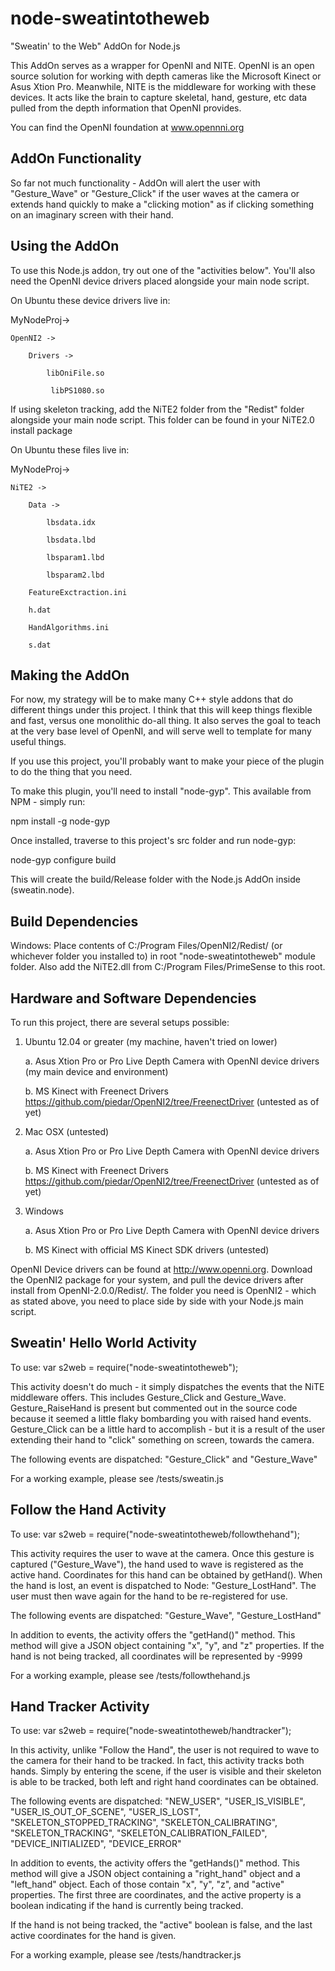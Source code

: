 node-sweatintotheweb
====================

"Sweatin' to the Web" AddOn for Node.js

This AddOn serves as a wrapper for OpenNI and NITE.  OpenNI is an open source solution for working with depth cameras like the Microsoft Kinect or Asus Xtion Pro.  Meanwhile, NITE is the middleware for working with these devices.  It acts like the brain to capture skeletal, hand, gesture, etc data pulled from the depth information that OpenNI provides.

You can find the OpenNI foundation at www.opennni.org


AddOn Functionality
-------------------

So far not much functionality - AddOn will alert the user with "Gesture_Wave" or "Gesture_Click" if the user waves at the camera or extends hand quickly to make a "clicking motion" as if clicking something on an imaginary screen with their hand.


Using the AddOn
---------------

To use this Node.js addon, try out one of the "activities below".  You'll also need the OpenNI device drivers placed alongside your main node script.

On Ubuntu these device drivers live in:

MyNodeProj->

    OpenNI2 ->

	    Drivers ->

		    libOniFile.so

		     libPS1080.so


If using skeleton tracking, add the NiTE2 folder from the "Redist" folder alongside your main node script.  This folder can be found in your NiTE2.0 install package

On Ubuntu these files live in:

MyNodeProj->

    NiTE2 ->

	    Data ->

		    lbsdata.idx

		    lbsdata.lbd

		    lbsparam1.lbd

		    lbsparam2.lbd

		FeatureExctraction.ini

		h.dat

		HandAlgorithms.ini
		
		s.dat


Making the AddOn
----------------

For now, my strategy will be to make many C++ style addons that do different things under this project.  I think that this will keep things flexible and fast, versus one monolithic do-all thing.  It also serves the goal to teach at the very base level of OpenNI, and will serve well to template for many useful things.

If you use this project, you'll probably want to make your piece of the plugin to do the thing that you need.

To make this plugin, you'll need to install "node-gyp".  This available from NPM - simply run:

npm install -g node-gyp

Once installed, traverse to this project's src folder and run node-gyp:

node-gyp configure build

This will create the build/Release folder with the Node.js AddOn inside (sweatin.node).


Build Dependencies
----------------------------------

Windows: Place contents of C:/Program Files/OpenNI2/Redist/ (or whichever folder you installed to) in root "node-sweatintotheweb" module folder.  Also add the NiTE2.dll from C:/Program Files/PrimeSense to this root.



Hardware and Software Dependencies
----------------------------------

To run this project, there are several setups possible:

1.  Ubuntu 12.04 or greater (my machine, haven't tried on lower)

	a.  Asus Xtion Pro or Pro Live Depth Camera with OpenNI device drivers (my main device and environment)

	b.  MS Kinect with Freenect Drivers https://github.com/piedar/OpenNI2/tree/FreenectDriver (untested as of yet)


2.  Mac OSX (untested)

	a.  Asus Xtion Pro or Pro Live Depth Camera with OpenNI device drivers

	b.  MS Kinect with Freenect Drivers https://github.com/piedar/OpenNI2/tree/FreenectDriver (untested as of yet)

3.  Windows

	a.  Asus Xtion Pro or Pro Live Depth Camera with OpenNI device drivers

	b.  MS Kinect with official MS Kinect SDK drivers (untested)


OpenNI Device drivers can be found at http://www.openni.org.  Download the OpenNI2 package for your system, and pull the device drivers after install from OpenNI-2.0.0/Redist/.  The folder you need is OpenNI2 - which as stated above, you need to place side by side with your Node.js main script.


Sweatin' Hello World Activity
------------------------------

To use:
var s2web = require("node-sweatintotheweb");

This activity doesn't do much - it simply dispatches the events that the NiTE middleware offers.
This includes Gesture_Click and Gesture_Wave.  Gesture_RaiseHand is present but commented out in the source code
because it seemed a little flaky bombarding you with raised hand events.  Gesture_Click can be a little hard to 
accomplish - but it is a result of the user extending their hand to "click" something on screen, towards the camera.

The following events are dispatched: "Gesture_Click" and "Gesture_Wave"

For a working example, please see /tests/sweatin.js


Follow the Hand Activity
------------------------

To use:
var s2web = require("node-sweatintotheweb/followthehand");

This activity requires the user to wave at the camera.  Once this gesture is captured ("Gesture_Wave"), the hand used to wave is registered as the active hand.  Coordinates for this hand can be obtained by getHand().  When the hand is lost, an event is dispatched to Node: "Gesture_LostHand".  The user must then wave again for the hand to be re-registered for use.

The following events are dispatched: "Gesture_Wave", "Gesture_LostHand"

In addition to events, the activity offers the "getHand()" method.  This method will give a JSON object containing "x", "y", and "z" properties.  If the hand is not being tracked, all coordinates will be represented by -9999

For a working example, please see /tests/followthehand.js


Hand Tracker Activity
----------------------

To use:
var s2web = require("node-sweatintotheweb/handtracker");

In this activity, unlike "Follow the Hand", the user is not required to wave to the camera for their hand to be tracked.  In fact, this activity tracks both hands.  Simply by entering the scene, if the user is visible and their skeleton is able to be tracked, both left and right hand coordinates can be obtained.

The following events are dispatched: "NEW_USER", "USER_IS_VISIBLE", "USER_IS_OUT_OF_SCENE", "USER_IS_LOST", "SKELETON_STOPPED_TRACKING", "SKELETON_CALIBRATING", "SKELETON_TRACKING", "SKELETON_CALIBRATION_FAILED", "DEVICE_INITIALIZED", "DEVICE_ERROR"

In addition to events, the activity offers the "getHands()" method.  This method will give a JSON object containing a "right_hand" object and a "left_hand" object.  Each of those contain "x", "y", "z", and "active" properties.  The first three are coordinates, and the active property is a boolean indicating if the hand is currently being tracked.

If the hand is not being tracked, the "active" boolean is false, and the last active coordinates for the hand is given.

For a working example, please see /tests/handtracker.js